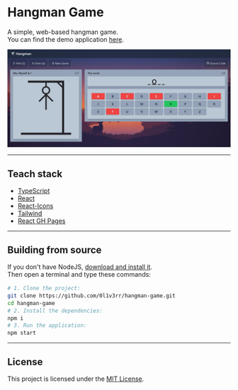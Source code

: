 # Hangman Game

A simple, web-based hangman game.  
You can find the demo application [here](https://0l1v3rr.github.io/hangman-game).

<img src="./images/screenshot1.jpg" alt="Screenshot">

<hr>

## Teach stack

- [TypeScript](https://www.typescriptlang.org/)
- [React](https://reactjs.org/)
- [React-Icons](https://react-icons.github.io/react-icons/)
- [Tailwind](https://tailwindcss.com/)
- [React GH Pages](https://github.com/gitname/react-gh-pages)

<hr>

## Building from source

If you don't have NodeJS, [download and install it](https://nodejs.org/en/).  
Then open a terminal and type these commands:

```sh
# 1. Clone the project:
git clone https://github.com/0l1v3rr/hangman-game.git
cd hangman-game
# 2. Install the dependencies:
npm i
# 3. Run the application:
npm start
```

<hr>

## License

This project is licensed under the [MIT License](LICENSE).